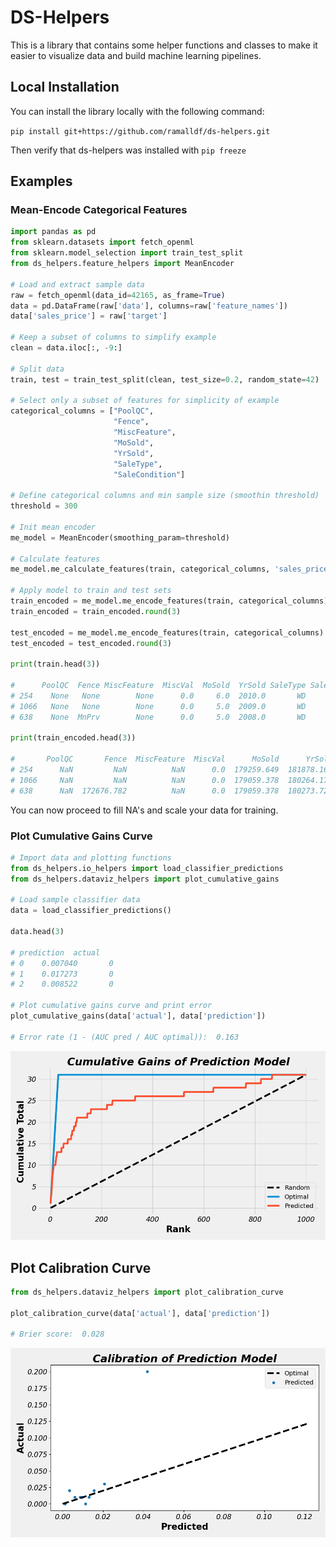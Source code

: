 # DS-Helpers

This is a library that contains some helper functions and classes to make it easier to visualize data and build machine learning pipelines.


## Local Installation

You can install the library locally with the following command:

`pip install git+https://github.com/ramalldf/ds-helpers.git`

Then verify that ds-helpers was installed with `pip freeze` 


## Examples
### Mean-Encode Categorical Features

```Python
import pandas as pd
from sklearn.datasets import fetch_openml
from sklearn.model_selection import train_test_split
from ds_helpers.feature_helpers import MeanEncoder

# Load and extract sample data
raw = fetch_openml(data_id=42165, as_frame=True)
data = pd.DataFrame(raw['data'], columns=raw['feature_names'])
data['sales_price'] = raw['target']

# Keep a subset of columns to simplify example
clean = data.iloc[:, -9:]

# Split data
train, test = train_test_split(clean, test_size=0.2, random_state=42)

# Select only a subset of features for simplicity of example
categorical_columns = ["PoolQC",
                       "Fence",
                       "MiscFeature",
                       "MoSold",
                       "YrSold",
                       "SaleType",
                       "SaleCondition"]

# Define categorical columns and min sample size (smoothin threshold)
threshold = 300

# Init mean encoder 
me_model = MeanEncoder(smoothing_param=threshold)

# Calculate features
me_model.me_calculate_features(train, categorical_columns, 'sales_price')

# Apply model to train and test sets
train_encoded = me_model.me_encode_features(train, categorical_columns)
train_encoded = train_encoded.round(3)

test_encoded = me_model.me_encode_features(train, categorical_columns)
test_encoded = test_encoded.round(3)

print(train.head(3))

#      PoolQC  Fence MiscFeature  MiscVal  MoSold  YrSold SaleType SaleCondition  sales_price
# 254    None   None        None      0.0     6.0  2010.0       WD        Normal     145000.0
# 1066   None   None        None      0.0     5.0  2009.0       WD        Normal     178000.0
# 638    None  MnPrv        None      0.0     5.0  2008.0       WD        Normal      85000.0

print(train_encoded.head(3))

#       PoolQC       Fence  MiscFeature  MiscVal      MoSold      YrSold    SaleType  SaleCondition  sales_price
# 254      NaN         NaN          NaN      0.0  179259.649  181878.164  176309.194     177045.741     145000.0
# 1066     NaN         NaN          NaN      0.0  179059.378  180264.171  176309.194     177045.741     178000.0
# 638      NaN  172676.782          NaN      0.0  179059.378  180273.728  176309.194     177045.741      85000.0

```

You can now proceed to fill NA's and scale your data for training.

### Plot Cumulative Gains Curve

```python
# Import data and plotting functions
from ds_helpers.io_helpers import load_classifier_predictions
from ds_helpers.dataviz_helpers import plot_cumulative_gains

# Load sample classifier data
data = load_classifier_predictions()

data.head(3)

# prediction  actual
# 0    0.007040       0
# 1    0.017273       0
# 2    0.008522       0

# Plot cumulative gains curve and print error
plot_cumulative_gains(data['actual'], data['prediction'])

# Error rate (1 - (AUC pred / AUC optimal)):  0.163
```

![cumgains_curve](ds_helpers/data/cumulative_gains_curve.png)

## Plot Calibration Curve
```Python
from ds_helpers.dataviz_helpers import plot_calibration_curve

plot_calibration_curve(data['actual'], data['prediction'])

# Brier score:  0.028
```

![cal_curve](ds_helpers/data/calibration_curve.png)
